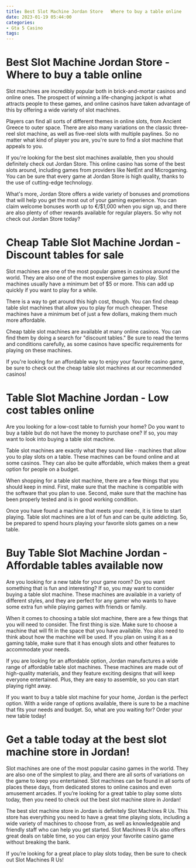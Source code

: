 ```yaml
---
title: Best Slot Machine Jordan Store   Where to buy a table online
date: 2023-01-19 05:44:00
categories:
- Gta 5 Casino
tags:
---
```



#  Best Slot Machine Jordan Store - Where to buy a table online

Slot machines are incredibly popular both in brick-and-mortar casinos and online ones. The prospect of winning a life-changing jackpot is what attracts people to these games, and online casinos have taken advantage of this by offering a wide variety of slot machines.

Players can find all sorts of different themes in online slots, from Ancient Greece to outer space. There are also many variations on the classic three-reel slot machine, as well as five-reel slots with multiple paylines. So no matter what kind of player you are, you're sure to find a slot machine that appeals to you.

If you're looking for the best slot machines available, then you should definitely check out Jordan Store. This online casino has some of the best slots around, including games from providers like NetEnt and Microgaming. You can be sure that every game at Jordan Store is high quality, thanks to the use of cutting-edge technology.

What's more, Jordan Store offers a wide variety of bonuses and promotions that will help you get the most out of your gaming experience. You can claim welcome bonuses worth up to €/$1,000 when you sign up, and there are also plenty of other rewards available for regular players. So why not check out Jordan Store today?

#  Cheap Table Slot Machine Jordan - Discount tables for sale

Slot machines are one of the most popular games in casinos around the world. They are also one of the most expensive games to play. Slot machines usually have a minimum bet of $5 or more. This can add up quickly if you want to play for a while.

There is a way to get around this high cost, though. You can find cheap table slot machines that allow you to play for much cheaper. These machines have a minimum bet of just a few dollars, making them much more affordable.

Cheap table slot machines are available at many online casinos. You can find them by doing a search for "discount tables." Be sure to read the terms and conditions carefully, as some casinos have specific requirements for playing on these machines.

If you're looking for an affordable way to enjoy your favorite casino game, be sure to check out the cheap table slot machines at our recommended casinos!

#  Table Slot Machine Jordan - Low cost tables online

Are you looking for a low-cost table to furnish your home? Do you want to buy a table but do not have the money to purchase one? If so, you may want to look into buying a table slot machine.

Table slot machines are exactly what they sound like - machines that allow you to play slots on a table. These machines can be found online and at some casinos. They can also be quite affordable, which makes them a great option for people on a budget.

When shopping for a table slot machine, there are a few things that you should keep in mind. First, make sure that the machine is compatible with the software that you plan to use. Second, make sure that the machine has been properly tested and is in good working condition.

Once you have found a machine that meets your needs, it is time to start playing. Table slot machines are a lot of fun and can be quite addicting. So, be prepared to spend hours playing your favorite slots games on a new table.

#  Buy Table Slot Machine Jordan - Affordable tables available now

Are you looking for a new table for your game room? Do you want something that is fun and interesting? If so, you may want to consider buying a table slot machine. These machines are available in a variety of different styles, and they are perfect for any gamer who wants to have some extra fun while playing games with friends or family.

When it comes to choosing a table slot machine, there are a few things that you will need to consider. The first thing is size. Make sure to choose a machine that will fit in the space that you have available. You also need to think about how the machine will be used. If you plan on using it as a gaming table, make sure that it has enough slots and other features to accommodate your needs.

If you are looking for an affordable option, Jordan manufactures a wide range of affordable table slot machines. These machines are made out of high-quality materials, and they feature exciting designs that will keep everyone entertained. Plus, they are easy to assemble, so you can start playing right away.

If you want to buy a table slot machine for your home, Jordan is the perfect option. With a wide range of options available, there is sure to be a machine that fits your needs and budget. So, what are you waiting for? Order your new table today!

#  Get a table today at the best slot machine store in Jordan!

Slot machines are one of the most popular casino games in the world. They are also one of the simplest to play, and there are all sorts of variations on the game to keep you entertained. Slot machines can be found in all sorts of places these days, from dedicated stores to online casinos and even amusement arcades. If you’re looking for a great table to play some slots today, then you need to check out the best slot machine store in Jordan!

The best slot machine store in Jordan is definitely Slot Machines R Us. This store has everything you need to have a great time playing slots, including a wide variety of machines to choose from, as well as knowledgeable and friendly staff who can help you get started. Slot Machines R Us also offers great deals on table time, so you can enjoy your favorite casino game without breaking the bank.

If you’re looking for a great place to play slots today, then be sure to check out Slot Machines R Us!